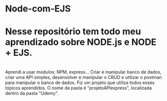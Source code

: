 # Node-com-EJS


<h1> Nesse repositório tem todo meu aprendizado sobre NODE.js e NODE + EJS. </h1> <br>
Aprendi a usar modulos; NPM, express... Criar e manipular banco de dados, criar uma API simples, 
desenvolver e manipular o CRUD e utilizar o postman para manipular o banco de dados.
Fiz um projeto que utiliza todos esses tópicos aprendidos. O nome da pasta é 
"projetoAPIexpress", localizada dentro da pasta "Udemy".
